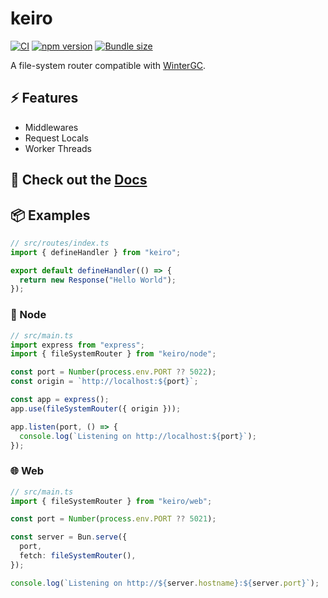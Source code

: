 # keiro

[![CI](https://github.com/Neo-Ciber94/keiro/actions/workflows/ci.yml/badge.svg)](https://github.com/Neo-Ciber94/keiro/actions/workflows/ci.yml)
[![npm version](https://badge.fury.io/js/keiro.svg)](https://badge.fury.io/js/keiro)
[![Bundle size](https://pkg-size.dev/badge/bundle/243)](https://pkg-size.dev/keiro)

A file-system router compatible with [WinterGC](https://wintercg.org/).

## ⚡ Features

- Middlewares
- Request Locals
- Worker Threads

## 📖 Check out the [Docs](https://neo-ciber94.github.io/keiro/)

## 📦 Examples

```ts
// src/routes/index.ts
import { defineHandler } from "keiro";

export default defineHandler(() => {
  return new Response("Hello World");
});
```

### 🐢 Node

```ts
// src/main.ts
import express from "express";
import { fileSystemRouter } from "keiro/node";

const port = Number(process.env.PORT ?? 5022);
const origin = `http://localhost:${port}`;

const app = express();
app.use(fileSystemRouter({ origin }));

app.listen(port, () => {
  console.log(`Listening on http://localhost:${port}`);
});
```

### 🌐 Web

```ts
// src/main.ts
import { fileSystemRouter } from "keiro/web";

const port = Number(process.env.PORT ?? 5021);

const server = Bun.serve({
  port,
  fetch: fileSystemRouter(),
});

console.log(`Listening on http://${server.hostname}:${server.port}`);
```
